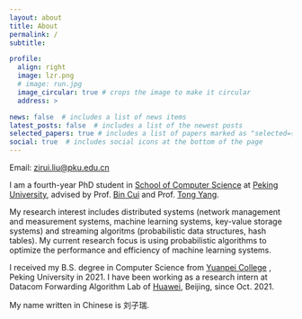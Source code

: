 ```yaml
---
layout: about
title: About
permalink: /
subtitle: 

profile:
  align: right
  image: lzr.png
  # image: run.jpg
  image_circular: true # crops the image to make it circular
  address: >

news: false  # includes a list of news items
latest_posts: false  # includes a list of the newest posts
selected_papers: true # includes a list of papers marked as "selected={true}"
social: true  # includes social icons at the bottom of the page
---
```


Email: [zirui.liu@pku.edu.cn](mailto:zirui.liu@pku.edu.cn)


I am a fourth-year PhD student in [School of Computer Science](https://cs.pku.edu.cn/) at [Peking University](https://www.pku.edu.cn/), advised by Prof. [Bin Cui](https://cuibinpku.github.io/) and Prof. [Tong Yang](https://yangtonghome.github.io/). 

My research interest includes distributed systems (network management and measurement systems, machine learning systems, key-value storage systems) and streaming algoritms (probabilistic data structures, hash tables). 
My current research focus is using probabilistic algorithms to optimize the performance and efficiency of machine learning systems. 


I received my B.S. degree in Computer Science from [Yuanpei College](https://yuanpei.pku.edu.cn/) , Peking University in 2021. 
I have been working as a research intern at Datacom Forwarding Algorithm Lab of [Huawei](https://www.huawei.com/en/), Beijing, since Oct. 2021.

My name written in Chinese is 刘子瑞.